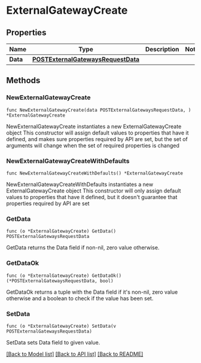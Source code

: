 # ExternalGatewayCreate

## Properties

Name | Type | Description | Notes
------------ | ------------- | ------------- | -------------
**Data** | [**POSTExternalGatewaysRequestData**](POSTExternalGatewaysRequestData.md) |  | 

## Methods

### NewExternalGatewayCreate

`func NewExternalGatewayCreate(data POSTExternalGatewaysRequestData, ) *ExternalGatewayCreate`

NewExternalGatewayCreate instantiates a new ExternalGatewayCreate object
This constructor will assign default values to properties that have it defined,
and makes sure properties required by API are set, but the set of arguments
will change when the set of required properties is changed

### NewExternalGatewayCreateWithDefaults

`func NewExternalGatewayCreateWithDefaults() *ExternalGatewayCreate`

NewExternalGatewayCreateWithDefaults instantiates a new ExternalGatewayCreate object
This constructor will only assign default values to properties that have it defined,
but it doesn't guarantee that properties required by API are set

### GetData

`func (o *ExternalGatewayCreate) GetData() POSTExternalGatewaysRequestData`

GetData returns the Data field if non-nil, zero value otherwise.

### GetDataOk

`func (o *ExternalGatewayCreate) GetDataOk() (*POSTExternalGatewaysRequestData, bool)`

GetDataOk returns a tuple with the Data field if it's non-nil, zero value otherwise
and a boolean to check if the value has been set.

### SetData

`func (o *ExternalGatewayCreate) SetData(v POSTExternalGatewaysRequestData)`

SetData sets Data field to given value.



[[Back to Model list]](../README.md#documentation-for-models) [[Back to API list]](../README.md#documentation-for-api-endpoints) [[Back to README]](../README.md)


